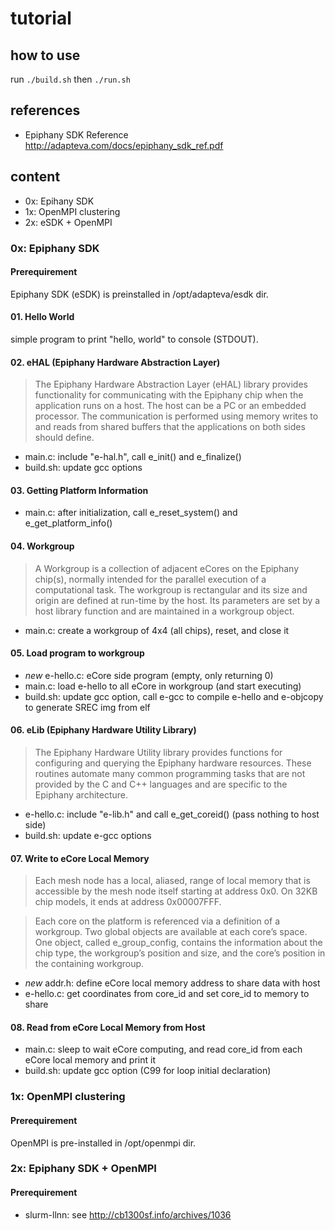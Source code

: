 # tutorial

## how to use
run `./build.sh` then `./run.sh`

## references
* Epiphany SDK Reference <http://adapteva.com/docs/epiphany_sdk_ref.pdf>

## content
* 0x: Epihany SDK
* 1x: OpenMPI clustering
* 2x: eSDK + OpenMPI

### 0x: Epiphany SDK
#### Prerequirement
Epiphany SDK (eSDK) is preinstalled in /opt/adapteva/esdk dir.

#### 01. Hello World
simple program to print "hello, world" to console (STDOUT).

#### 02. eHAL (Epiphany Hardware Abstraction Layer)
> The Epiphany Hardware Abstraction Layer (eHAL) library provides functionality for communicating with the Epiphany chip when the application runs on a host. The host can be a PC or an embedded processor. The communication is performed using memory writes to and reads from shared buffers that the applications on both sides should define.

* main.c: include "e-hal.h", call e_init() and e_finalize()
* build.sh: update gcc options

#### 03. Getting Platform Information

* main.c: after initialization, call e_reset_system() and e_get_platform_info()

#### 04. Workgroup
> A Workgroup is a collection of adjacent eCores on the Epiphany chip(s), normally intended for the parallel execution of a computational task. The workgroup is rectangular and its size and origin are defined at run-time by the host. Its parameters are set by a host library function and are maintained in a workgroup object.

* main.c: create a workgroup of 4x4 (all chips), reset, and close it

#### 05. Load program to workgroup

* *new* e-hello.c: eCore side program (empty, only returning 0)
* main.c: load e-hello to all eCore in workgroup (and start executing)
* build.sh: update gcc option, call e-gcc to compile e-hello and e-objcopy to generate SREC img from elf

#### 06. eLib (Epiphany Hardware Utility Library)
> The Epiphany Hardware Utility library provides functions for configuring and querying the Epiphany hardware resources. These routines automate many common programming tasks that are not provided by the C and C++ languages and are specific to the Epiphany architecture.

* e-hello.c: include "e-lib.h" and call e_get_coreid() (pass nothing to host side)
* build.sh: update e-gcc options

#### 07. Write to eCore Local Memory
> Each mesh node has a local, aliased, range of local memory that is accessible by the mesh node itself starting at address 0x0. On 32KB chip models, it ends at address 0x00007FFF. 

> Each core on the platform is referenced via a definition of a workgroup. Two global objects are available at each core’s space. One object, called e_group_config, contains the information about the chip type, the workgroup’s position and size, and the core’s position in the containing workgroup.

* *new* addr.h: define eCore local memory address to share data with host
* e-hello.c: get coordinates from core_id and set core_id to memory to share

#### 08. Read from eCore Local Memory from Host

* main.c: sleep to wait eCore computing, and read core_id from each eCore local memory and print it
* build.sh: update gcc option (C99 for loop initial declaration)

### 1x: OpenMPI clustering
#### Prerequirement
OpenMPI is pre-installed in /opt/openmpi dir.

### 2x: Epiphany SDK + OpenMPI

#### Prerequirement
- slurm-llnn: see <http://cb1300sf.info/archives/1036>
